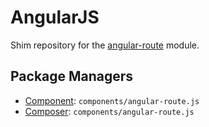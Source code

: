 AngularJS
=========

Shim repository for the [angular-route](http://docs.angularjs.org/api/ngRoute) module.

Package Managers
----------------

* [Component](https://github.com/component/component): `components/angular-route.js`
* [Composer](http://packagist.org/packages/components/angular.js): `components/angular-route.js`
